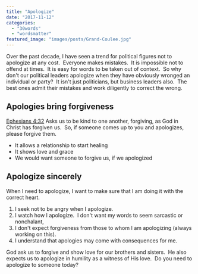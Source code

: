 ```yaml
---
title: "Apologize"
date: "2017-11-12"
categories: 
  - "30words"
  - "wordsmatter"
featured_image: "images/posts/Grand-Coulee.jpg"
---
```


Over the past decade, I have seen a trend for political figures not to apologize at any cost.  Everyone makes mistakes.  It is impossible not to offend at times.  It is easy for words to be taken out of context.  So why don't our political leaders apologize when they have obviously wronged an individual or party?  It isn't just politicians, but business leaders also.  The best ones admit their mistakes and work diligently to correct the wrong.

## Apologies bring forgiveness

[Ephesians 4:32](https://www.biblegateway.com/passage/?search=Ephesians+4%3A32&version=ESV) Asks us to be kind to one another, forgiving, as God in Christ has forgiven us.  So, if someone comes up to you and apologizes, please forgive them.

- It allows a relationship to start healing
- It shows love and grace
- We would want someone to forgive us, if we apologized

## Apologize sincerely

When I need to apologize, I want to make sure that I am doing it with the correct heart.

1. I seek not to be angry when I apologize.
2. I watch how I apologize.  I don't want my words to seem sarcastic or nonchalant,
3. I don't expect forgiveness from those to whom I am apologizing (always working on this).
4. I understand that apologies may come with consequences for me.

God ask us to forgive and show love for our brothers and sisters.  He also expects us to apologize in humility as a witness of His love.  Do you need to apologize to someone today?
